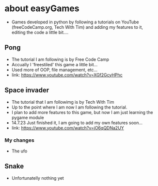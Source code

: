 # about easyGames
 - Games developed in python by following a tutorials on YouTube (freeCodeCamp.org, Tech With Tim) and adding my features to it, editing the code a little bit....
## Pong
- The tutorial I am following is by Free Code Camp
- Accually I 'freestiled' this game a little bit...
- Used more of OOP, file management, etc...
- link: https://www.youtube.com/watch?v=XGf2GcyHPhc
## Space invader
- The tutorial that I am followimg is by Tech With Tim
- Up to the point where I am now I am following the tutorial.
- I plan to add more features to this game, but now I am just learning the pygame module
- 14.7.23 Just finished it, I am going to add my own features soon...
- link: https://www.youtube.com/watch?v=jO6qQDNa2UY
### My changes
- The ufo
## Snake
- Unfortunatelly nothing yet
